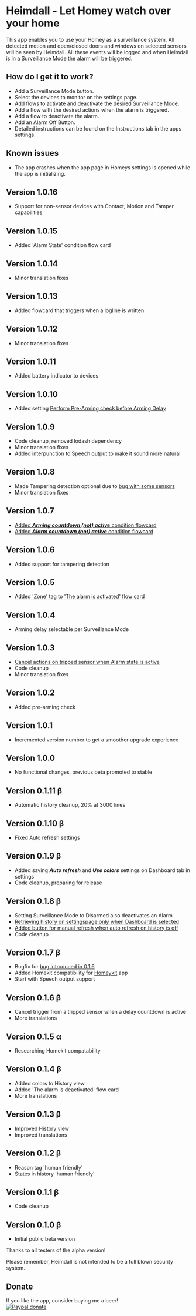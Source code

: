 # Heimdall - Let Homey watch over your home

This app enables you to use your Homey as a surveillance system.
All detected motion and open/closed doors and windows on selected sensors will be seen by Heimdall. All these events will be logged and when Heimdall is in a Surveillance Mode the alarm will be triggered.

## How do I get it to work?
* Add a Surveillance Mode button.
* Select the devices to monitor on the settings page. 
* Add flows to activate and deactivate the desired Surveillance Mode.
* Add a flow with the desired actions when the alarm is triggered.
* Add a flow to deactivate the alarm.
* Add an Alarm Off Button.
* Detailed instructions can be found on the Instructions tab in the apps settings.

## Known issues
* The app crashes when the app page in Homeys settings is opened while the app is initializing.

## Version 1.0.16
* Support for non-sensor devices with Contact, Motion and Tamper capabilities

## Version 1.0.15
* Added 'Alarm State' condition flow card

## Version 1.0.14
* Minor translation fixes

## Version 1.0.13
* Added flowcard that triggers when a logline is written

## Version 1.0.12
* Minor translation fixes

## Version 1.0.11
* Added battery indicator to devices

## Version 1.0.10
* Added setting [Perform Pre-Arming check before Arming Delay](https://github.com/daneedk/com.uc.heimdall/issues/17)

## Version 1.0.9
* Code cleanup, removed lodash dependency
* Minor translation fixes
* Added interpunction to Speech output to make it sound more natural

## Version 1.0.8
* Made Tampering detection optional due to [bug with some sensors](https://github.com/daneedk/com.uc.heimdall/issues/15)
* Minor translation fixes

## Version 1.0.7
* [Added **_Arming countdown (not) active_** condition flowcard](https://github.com/daneedk/com.uc.heimdall/issues/14)
* [Added **_Alarm countdown (not) active_** condition flowcard](https://github.com/daneedk/com.uc.heimdall/issues/14)

## Version 1.0.6
* Added support for tampering detection

## Version 1.0.5
* [Added 'Zone' tag to 'The alarm is activated' flow card](https://github.com/daneedk/com.uc.heimdall/issues/12)

## Version 1.0.4
* Arming delay selectable per Surveillance Mode

## Version 1.0.3
* [Cancel actions on tripped sensor when Alarm state is active](https://github.com/daneedk/com.uc.heimdall/issues/13)
* Code cleanup
* Minor translation fixes

## Version 1.0.2
* Added pre-arming check

## Version 1.0.1
* Incremented version number to get a smoother upgrade experience 

## Version 1.0.0
* No functional changes, previous beta promoted to stable

## Version 0.1.11 β
* Automatic history cleanup, 20% at 3000 lines

## Version 0.1.10 β
* Fixed Auto refresh settings

## Version 0.1.9 β
* Added saving **_Auto refresh_** and **_Use colors_** settings on Dashboard tab in settings
* Code cleanup, preparing for release

## Version 0.1.8 β
* Setting Surveillance Mode to Disarmed also deactivates an Alarm
* [Retrieving history on settingspage only when Dashboard is selected](https://github.com/daneedk/com.uc.heimdall/issues/9)
* [Added button for manual refresh when auto refresh on history is off](https://github.com/daneedk/com.uc.heimdall/issues/9)
* Code cleanup

## Version 0.1.7 β
* Bugfix for [bug introduced in 0.1.6](https://github.com/daneedk/com.uc.heimdall/issues/8)
* Added Homekit compatibility for [Homeykit](https://apps.athom.com/app/com.swttt.homekit) app
* Start with Speech output support

## Version 0.1.6 β
* Cancel trigger from a tripped sensor when a delay countdown is active
* More translations

## Version 0.1.5 α
* Researching Homekit compatability

## Version 0.1.4 β
* Added colors to History view
* Added 'The alarm is deactivated' flow card
* More translations

## Version 0.1.3 β
* Improved History view
* Improved translations

## Version 0.1.2 β
* Reason tag 'human friendly'
* States in history 'human friendly'

## Version 0.1.1 β
* Code cleanup

## Version 0.1.0 β
* Initial public beta version

Thanks to all testers of the alpha version!

Please remember, Heimdall is not intended to be a full blown security system.

## Donate
If you like the app, consider buying me a beer!  
[![Paypal donate][pp-donate-image]][pp-donate-link]

[pp-donate-link]: https://www.paypal.me/daneedekruyff
[pp-donate-image]: https://www.paypalobjects.com/webstatic/en_US/i/btn/png/btn_donate_92x26.png